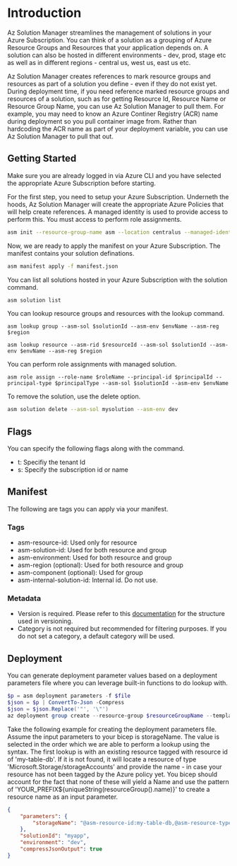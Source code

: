 # Introduction
Az Solution Manager streamlines the management of solutions in your Azure Subscription. You can think of a solution as a grouping of Azure Resource Groups and Resources that your application depends on. A solution can also be hosted in different environments - dev, prod, stage etc as well as in different regions - central us, west us, east us etc.

Az Solution Manager creates references to mark resource groups and resources as part of a solution you define - even if they do not exist yet. During deployment time, if you need reference marked resource groups and resources of a solution, such as for getting Resource Id, Resource Name or Resource Group Name, you can use Az Solution Manager to pull them. For example, you may need to know an Azure Continer Registry (ACR) name during deployment so you pull container image from. Rather than hardcoding the ACR name as part of your deployment variable, you can use Az Solution Manager to pull that out.

## Getting Started

Make sure you are already logged in via Azure CLI and you have selected the appropriate Azure Subscription before starting.

For the first step, you need to setup your Azure Subscription. Underneth the hoods, Az Solution Manager will create the appropriate Azure Policies that will help create references. A managed identity is used to provide access to perform this. You must access to perform role assignments.

```bash
asm init --resource-group-name asm --location centralus --managed-identity asm-identity
```

Now, we are ready to apply the manifest on your Azure Subscription. The manifest contains your solution definations.

```bash
asm manifest apply -f manifest.json
```

You can list all solutions hosted in your Azure Subscription with the solution command.

```bash
asm solution list
```

You can lookup resource groups and resources with the lookup command.

```
asm lookup group --asm-sol $solutionId --asm-env $envName --asm-reg $region
```

```
asm lookup resource --asm-rid $resourceId --asm-sol $solutionId --asm-env $envName --asm-reg $region
```

You can perform role assignments with managed solution.

```
asm role assign --role-name $roleName --principal-id $principalId --principal-type $principalType --asm-sol $solutionId --asm-env $envName
```

To remove the solution, use the delete option.

```bash
asm solution delete --asm-sol mysolution --asm-env dev
```

## Flags

You can specify the following flags along with the command.

* t: Specifiy the tenant Id
* s: Specify the subscription id or name

## Manifest

The following are tags you can apply via your manifest.

### Tags

* asm-resource-id: Used only for resource
* asm-solution-id: Used for both resource and group
* asm-environment: Used for both resource and group
* asm-region (optional): Used for both resource and group
* asm-component (optional): Used for group
* asm-internal-solution-id: Internal id. Do not use.

### Metadata

* Version is required. Please refer to this [documentation](https://learn.microsoft.com/en-us/azure/governance/policy/concepts/definition-structure#common-metadata-properties) for the structure used in versioning.
* Category is not required but recommended for filtering purposes. If you do not set a category, a default category will be used.

## Deployment

You can generate deployment parameter values based on a deployment parameters file where you can leverage built-in functions to do lookup with.

```powershell
$p = asm deployment parameters -f $file
$json = $p | ConvertTo-Json -Compress
$json = $json.Replace('"', '\"')
az deployment group create --resource-group $resourceGroupName --template-file deploy.bicep --parameters $json
```

Take the following example for creating the deployment parameters file. Assume the input parameters to your bicep is storageName. The value is selected in the order which we are able to perform a lookup using the syntax. The first lookup is with an existing resource tagged with resource id of 'my-table-db'. If it is not found, it will locate a resource of type 'Microsoft.Storage/storageAccounts' and provide the name - in case your resource has not been tagged by the Azure policy yet. You bicep should account for the fact that none of these will yield a Name and use the pattern of 'YOUR_PREFIX${uniqueString(resourceGroup().name)}' to create a resource name as an input parameter.

```json
{
    "parameters": {
        "storageName": "@asm-resource-id:my-table-db,@asm-resource-type:Microsoft.Storage/storageAccounts"        
    },
    "solutionId": "myapp",
    "environment": "dev",
    "compressJsonOutput": true
}
```